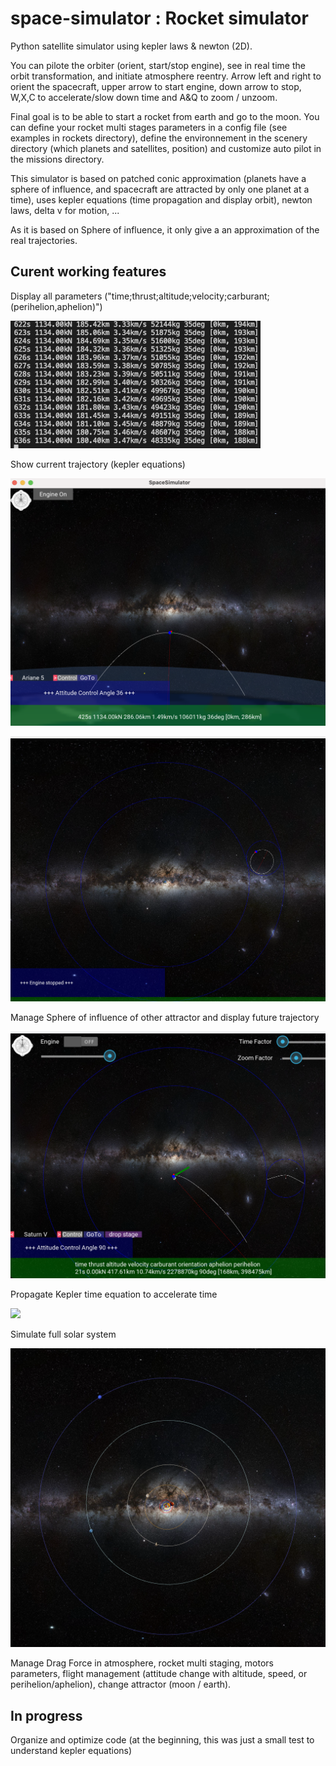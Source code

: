 # space-simulator : Rocket simulator
Python satellite simulator using kepler laws & newton (2D).

You can pilote the orbiter (orient, start/stop engine), see in real time the orbit transformation, and initiate atmosphere reentry.
Arrow left and right to orient the spacecraft, upper arrow to start engine, down arrow to stop, W,X,C to accelerate/slow down time and A&Q to zoom / unzoom.

Final goal is to be able to start a rocket from earth and go to the moon.
You can define your rocket multi stages parameters in a config file (see examples in rockets directory), define the environnement in the scenery directory (which planets and satellites, position) and customize auto pilot in the missions directory. 

This simulator is based on patched conic approximation (planets have a sphere of influence, and spacecraft are attracted by only one planet at a time), uses kepler equations (time propagation and display orbit), newton laws, delta v for motion, ...

As it is based on Sphere of influence, it only give a an approximation of the real trajectories.

## Curent working features

Display all parameters ("time;thrust;altitude;velocity;carburant;(perihelion,aphelion)")

![](https://raw.githubusercontent.com/air01a/space-simulator/main/screenshots/data.png)

Show current trajectory (kepler equations)

![](https://raw.githubusercontent.com/air01a/space-simulator/main/screenshots/trajectory.png)

![](https://raw.githubusercontent.com/air01a/space-simulator/main/screenshots/trajectory2.png)

Manage Sphere of influence of other attractor and display future trajectory

![](https://raw.githubusercontent.com/air01a/space-simulator/main/screenshots/trajectory3.png)

Propagate Kepler time equation to accelerate time

![](https://raw.githubusercontent.com/air01a/space-simulator/main/screenshots/kepler_propagation.gif)

Simulate full solar system

![](https://raw.githubusercontent.com/air01a/space-simulator/main/screenshots/fullsolarsystem.png)

Manage Drag Force in atmosphere, rocket multi staging, motors parameters, flight management (attitude change with altitude, speed, or perihelion/aphelion), change attractor (moon / earth).

## In progress

Organize and optimize code (at the beginning, this was just a small test to understand kepler equations)


